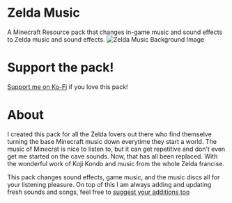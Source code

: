 # Zelda Music
A Minecraft Resource pack that changes in-game music and sound effects to Zelda music and sound effects.
![Zelda Music Background Image](https://cdn.modrinth.com/data/DcsK3tbq/images/a4066ddbf495faebf4564bb825c9724135bacf71.jpeg)

# Support the pack!
[Support me on Ko-Fi](https://ko-fi.com/wildfyr16) if you love this pack!

# About
I created this pack for all the Zelda lovers out there who find themselve turning the base Minecraft music down everytime they start a world.
The music of Minecrat is nice to listen to, but it can get repetitive and don’t even get me started on the cave sounds. Now, that has all been replaced. With the wonderful work of Koji Kondo and music from the whole Zelda francise.

This pack changes sound effects, game music, and the music discs all for your listening pleasure. On top of this I am always adding and updating fresh sounds and songs, feel free to [suggest your additions too](https://github.com/WildFyr16/zelda-music/issues/new?assignees=WildFyr16&labels=suggestion&projects=&template=feature_request.md&title=)
